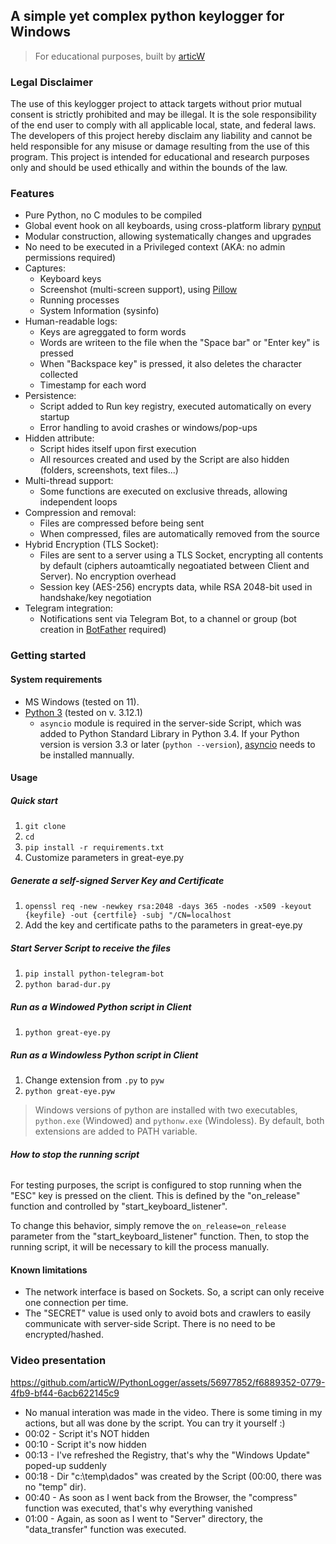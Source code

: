 ## A **simple yet complex** python keylogger for Windows 
>For educational purposes, built by [articW](https://github.com/articW)

### Legal Disclaimer
The use of this keylogger project to attack targets without prior mutual consent is strictly prohibited and may be illegal. It is the sole responsibility of the end user to comply with all applicable local, state, and federal laws. The developers of this project hereby disclaim any liability and cannot be held responsible for any misuse or damage resulting from the use of this program. This project is intended for educational and research purposes only and should be used ethically and within the bounds of the law.

### Features
- Pure Python, no C modules to be compiled
- Global event hook on all keyboards, using cross-platform library [pynput](https://github.com/moses-palmer/pynput?tab=readme-ov-file)
- Modular construction, allowing systematically changes and upgrades
- No need to be executed in a Privileged context (AKA: no admin permissions required)
- Captures: 
    - Keyboard keys
    - Screenshot (multi-screen support), using [Pillow](https://github.com/python-pillow/Pillow)
    - Running processes
    - System Information (sysinfo)
- Human-readable logs:
    - Keys are agreggated to form words
    - Words are writeen to the file when the "Space bar" or "Enter key" is pressed
    - When "Backspace key" is pressed, it also deletes the character collected
    - Timestamp for each word
- Persistence:
    - Script added to Run key registry, executed automatically on every startup
    - Error handling to avoid crashes or windows/pop-ups
- Hidden attribute:
    - Script hides itself upon first execution
    - All resources created and used by the Script are also hidden (folders, screenshots, text files...)
- Multi-thread support:
    - Some functions are executed on exclusive threads, allowing independent loops
- Compression and removal: 
    - Files are compressed before being sent
    - When compressed, files are automatically removed from the source
- Hybrid Encryption (TLS Socket):
    - Files are sent to a server using a TLS Socket, encrypting all contents by default (ciphers autoamtically negoatiated between Client and Server). No encryption overhead
    - Session key (AES-256) encrypts data, while RSA 2048-bit used in handshake/key negotiation
- Telegram integration:
    - Notifications sent via Telegram Bot, to a channel or group (bot creation in [BotFather](https://telegram.me/BotFather) required)

### Getting started

#### System requirements
- MS Windows (tested on 11).
- [Python 3](https://www.python.org/downloads/) (tested on v. 3.12.1)
    - `asyncio` module is required in the server-side Script, which was added to Python Standard Library  in Python 3.4. If your Python version is version 3.3 or later (`python --version`), [asyncio](https://pypi.org/project/asyncio/) needs to be installed mannually. 

#### Usage

##### **Quick start**
1. `git clone `
2. `cd `
3. `pip install -r requirements.txt`
4. Customize parameters in great-eye.py
##### **Generate a self-signed Server Key and Certificate**
1. `openssl req -new -newkey rsa:2048 -days 365 -nodes -x509 -keyout {keyfile} -out {certfile} -subj "/CN=localhost`
2. Add the key and certificate paths to the parameters in great-eye.py
##### **Start Server Script to receive the files**
1. `pip install python-telegram-bot`
2. `python barad-dur.py`
##### **Run as a Windowed Python script in Client**
1. `python great-eye.py`
##### **Run as a Windowless Python script in Client**
1. Change extension from `.py` to `pyw`
2. `python great-eye.pyw`
> Windows versions of python are installed with two executables, `python.exe` (Windowed) and `pythonw.exe` (Windoless). By default, both extensions are added to PATH variable. 

###### **How to stop the running script**
For testing purposes, the script is configured to stop running when the "ESC" key is pressed on the client. This is defined by the "on_release" function and controlled by "start_keyboard_listener".

To change this behavior, simply remove the `on_release=on_release` parameter from the "start_keyboard_listener" function. Then, to stop the running script, it will be necessary to kill the process manually.

#### Known limitations
- The network interface is based on Sockets. So, a script can only receive one connection per time. 
- The "SECRET" value is used only to avoid bots and crawlers to easily communicate with server-side Script. There is no need to be encrypted/hashed. 

### Video presentation
https://github.com/articW/PythonLogger/assets/56977852/f6889352-0779-4fb9-bf44-6acb622145c9
- No manual interation was made in the video. There is some timing in my actions, but all was done by the script. You can try it yourself :)
- 00:02 - Script it's NOT hidden
- 00:10 - Script it's now hidden
- 00:13 - I've refreshed the Registry, that's why the "Windows Update" poped-up suddenly
- 00:18 - Dir "c:\temp\dados\" was created by the Script (00:00, there was no "temp" dir).
- 00:40 - As soon as I went back from the Browser, the "compress" function was executed, that's why everything vanished
- 01:00 - Again, as soon as I went to "Server" directory, the "data_transfer" function was executed. 

